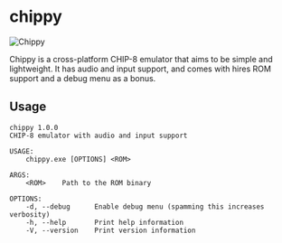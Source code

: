 # chippy

![Chippy](https://cdn.discordapp.com/attachments/851477065051406339/998592492456910949/Screenshot_2022-07-18_220926.png)

Chippy is a cross-platform CHIP-8 emulator that aims to be simple and lightweight. It has audio and input support, and comes with hires ROM support and a debug menu as a bonus.

## Usage

```
chippy 1.0.0
CHIP-8 emulator with audio and input support

USAGE:
    chippy.exe [OPTIONS] <ROM>

ARGS:
    <ROM>    Path to the ROM binary

OPTIONS:
    -d, --debug      Enable debug menu (spamming this increases verbosity)
    -h, --help       Print help information
    -V, --version    Print version information
```
